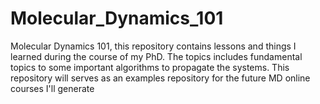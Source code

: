 # Molecular_Dynamics_101
Molecular Dynamics 101, this repository contains lessons and things I learned during the course of my PhD. The topics includes fundamental topics to some important algorithms to propagate the systems. This repository will serves as an examples repository for the future MD online courses I'll generate
